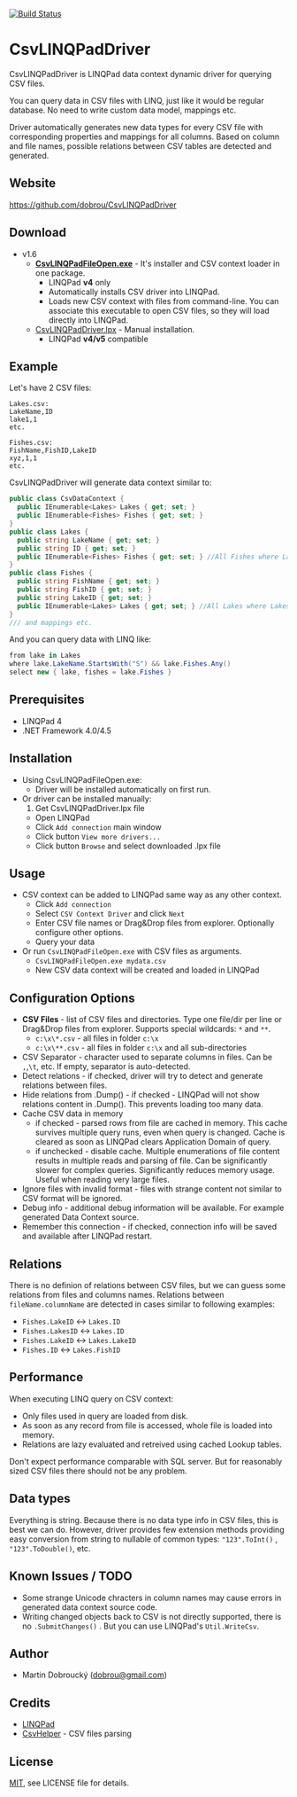 [![Build Status](https://travis-ci.org/dobrou/CsvLINQPadDriver.svg?branch=master)](https://travis-ci.org/dobrou/CsvLINQPadDriver)

CsvLINQPadDriver
==

CsvLINQPadDriver is LINQPad data context dynamic driver for querying CSV files.

You can query data in CSV files with LINQ, just like it would be regular database. No need to write custom data model, mappings etc.

Driver automatically generates new data types for every CSV file with corresponding properties and mappings for all columns.
Based on column and file names, possible relations between CSV tables are detected and generated.

Website
--
https://github.com/dobrou/CsvLINQPadDriver

Download
--
- v1.6
  - **[CsvLINQPadFileOpen.exe](https://goo.gl/mTvTSK)** - It's installer and CSV context loader in one package.
      - LINQPad **v4** only
      - Automatically installs CSV driver into LINQPad. 
      - Loads new CSV context with files from command-line. You can associate this executable to open CSV files, so they will load directly into LINQPad.
  - [CsvLINQPadDriver.lpx](https://goo.gl/F1wH2h) - Manual installation.
      - LINQPad **v4/v5** compatible

Example
--
Let's have 2 CSV files:
```
Lakes.csv:
LakeName,ID
lake1,1
etc.

Fishes.csv:
FishName,FishID,LakeID
xyz,1,1
etc.
```

CsvLINQPadDriver will generate data context similar to:
```csharp
public class CsvDataContext {
  public IEnumerable<Lakes> Lakes { get; set; }
  public IEnumerable<Fishes> Fishes { get; set; }
}
public class Lakes {
  public string LakeName { get; set; }
  public string ID { get; set; }
  public IEnumerable<Fishes> Fishes { get; set; } //All Fishes where Lakes.ID == Fishes.LakeID
}
public class Fishes {
  public string FishName { get; set; }
  public string FishID { get; set; }
  public string LakeID { get; set; }
  public IEnumerable<Lakes> Lakes { get; set; } //All Lakes where Lakes.ID == Fishes.LakeID
}
/// and mappings etc.
```

And you can query data with LINQ like:
```csharp
from lake in Lakes
where lake.LakeName.StartsWith("S") && lake.Fishes.Any()
select new { lake, fishes = lake.Fishes }
```

Prerequisites
--
- LINQPad 4 
- .NET Framework 4.0/4.5

Installation
--
- Using CsvLINQPadFileOpen.exe:
  - Driver will be installed automatically on first run.
- Or driver can be installed manually:
  1. Get CsvLINQPadDriver.lpx file
  - Open LINQPad
  - Click `Add connection` main window
  - Click button `View more drivers...`
  - Click button `Browse` and select downloaded .lpx file

Usage
--
- CSV context can be added to LINQPad same way as any other context.
  - Click `Add connection`
  - Select `CSV Context Driver` and click `Next`
  - Enter CSV file names or Drag&Drop files from explorer. 
    Optionally configure other options. 
  - Query your data
- Or run `CsvLINQPadFileOpen.exe` with CSV files as arguments. 
  - `CsvLINQPadFileOpen.exe mydata.csv`
  - New CSV data context will be created and loaded in LINQPad

Configuration Options
--
- **CSV Files** - list of CSV files and directories. Type one file/dir per line or Drag&Drop files from explorer. Supports special wildcards: `*` and `**`. 
  - `c:\x\*.csv` - all files in folder `c:\x`
  - `c:\x\**.csv` - all files in folder `c:\x` and all sub-directories
- CSV Separator - character used to separate columns in files. Can be `,`,`\t`, etc. If empty, separator is auto-detected.
- Detect relations - if checked, driver will try to detect and generate relations between files.
- Hide relations from .Dump() - if checked - LINQPad will not show relations content in .Dump(). This prevents loading too many data.
- Cache CSV data in memory 
  - if checked - parsed rows from file are cached in memory. This cache survives multiple query runs, even when query is changed. Cache is cleared as soon as LINQPad clears Application Domain of query.
  - if unchecked - disable cache. Multiple enumerations of file content results in multiple reads and parsing of file. Can be significantly slower for complex queries. Significantly reduces memory usage. Useful when reading very large files.
- Ignore files with invalid format - files with strange content not similar to CSV format will be ignored.
- Debug info - additional debug information will be available. For example generated Data Context source.
- Remember this connection - if checked, connection info will be saved and available after LINQPad restart.

Relations
--
There is no definion of relations between CSV files, but we can guess some relations from files and columns names.
Relations between `fileName.columnName` are detected in cases similar to following examples:
- `Fishes.LakeID` <-> `Lakes.ID`
- `Fishes.LakesID` <-> `Lakes.ID`
- `Fishes.LakeID` <-> `Lakes.LakeID`
- `Fishes.ID` <-> `Lakes.FishID`

Performance
--
When executing LINQ query on CSV context:
- Only files used in query are loaded from disk.
- As soon as any record from file is accessed, whole file is loaded into memory.
- Relations are lazy evaluated and retreived using cached Lookup tables.

Don't expect performance comparable with SQL server. But for reasonably sized CSV files there should not be any problem. 

Data types
--
Everything is string. Because there is no data type info in CSV files, this is best we can do.
However, driver provides few extension methods providing easy conversion from string to nullable of common types:
`"123".ToInt()` , `"123".ToDouble()`, etc.

Known Issues / TODO
--
- Some strange Unicode chracters in column names may cause errors in generated data context source code.
- Writing changed objects back to CSV is not directly supported, there is no `.SubmitChanges()` . But you can use LINQPad's `Util.WriteCsv`.

Author
--
- Martin Dobroucký (dobrou@gmail.com)

Credits
--
- [LINQPad](http://www.linqpad.net/)
- [CsvHelper](https://github.com/JoshClose/CsvHelper) - CSV files parsing

License
--
[MIT](http://opensource.org/licenses/MIT), see LICENSE file for details.
 

